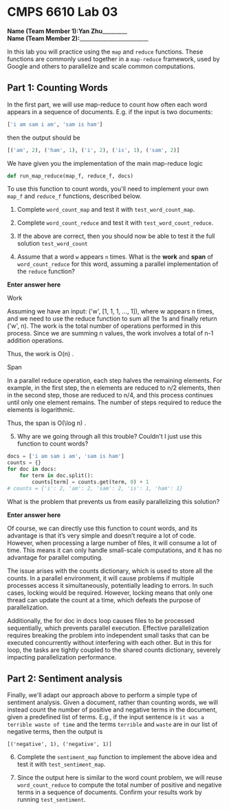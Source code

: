 # CMPS 6610  Lab 03

**Name (Team Member 1):**________Yan Zhu_________________  
**Name (Team Member 2):**_________________________


In this lab you will practice using the `map` and `reduce` functions. These functions are commonly used together in a `map-reduce` framework, used by Google and others to parallelize and scale common computations.


## Part 1: Counting Words

In the first part, we will use map-reduce to count how often each word appears in a sequence of documents. E.g. if the input is two documents:

```python
['i am sam i am', 'sam is ham']
```

then the output should be

```python
[('am', 2), ('ham', 1), ('i', 2), ('is', 1), ('sam', 2)]
```

We have given you the implementation of the main map-reduce logic
```python
def run_map_reduce(map_f, reduce_f, docs)
```

To use this function to count words, you'll need to implement your own `map_f` and `reduce_f` functions, described below.

1. Complete `word_count_map` and test it with `test_word_count_map`.

2. Complete `word_count_reduce` and test it with `test_word_count_reduce`.

3. If the above are correct, then you should now be able to test it the full solution `test_word_count`

4. Assume that a word `w` appears `n` times. What is the **work** and **span** of `word_count_reduce` for this word, assuming a parallel implementation of the `reduce` function?


**Enter answer here**

Work

Assuming we have an input: ('w', [1, 1, 1, ..., 1]), where w appears n times, and we need to use the reduce function to sum all the 1s and finally return ('w', n). The work is the total number of operations performed in this process. Since we are summing n values, the work involves a total of n-1 addition operations.

Thus, the work is  O(n) .

Span

In a parallel reduce operation, each step halves the remaining elements. For example, in the first step, the n elements are reduced to n/2 elements, then in the second step, those are reduced to n/4, and this process continues until only one element remains. The number of steps required to reduce the elements is logarithmic.

Thus, the span is  O(\log n) .

5. Why are we going through all this trouble? Couldn't I just use this function to count words?

```python
docs = ['i am sam i am', 'sam is ham']
counts = {}
for doc in docs:
    for term in doc.split():
        counts[term] = counts.get(term, 0) + 1
# counts = {'i': 2, 'am': 2, 'sam': 2, 'is': 1, 'ham': 1}
```

What is the problem that prevents us from easily parallelizing this solution?

**Enter answer here**

Of course, we can directly use this function to count words, and its advantage is that it’s very simple and doesn’t require a lot of code. However, when processing a large number of files, it will consume a lot of time. This means it can only handle small-scale computations, and it has no advantage for parallel computing.

The issue arises with the counts dictionary, which is used to store all the counts. In a parallel environment, it will cause problems if multiple processes access it simultaneously, potentially leading to errors. In such cases, locking would be required. However, locking means that only one thread can update the count at a time, which defeats the purpose of parallelization.

Additionally, the for doc in docs loop causes files to be processed sequentially, which prevents parallel execution. Effective parallelization requires breaking the problem into independent small tasks that can be executed concurrently without interfering with each other. But in this for loop, the tasks are tightly coupled to the shared counts dictionary, severely impacting parallelization performance.

## Part 2: Sentiment analysis

Finally, we'll adapt our approach above to perform a simple type of sentiment analysis. Given a document, rather than counting words, we will instead count the number of positive and negative terms in the document, given a predefined list of terms. E.g., if the input sentence is `it was a terrible waste of time` and the terms `terrible` and `waste` are in our list of negative terms, then the output is

`[('negative', 1), ('negative', 1)]`

6. Complete the `sentiment_map` function to implement the above idea and test it with `test_sentiment_map`.

7. Since the output here is similar to the word count problem, we will reuse `word_count_reduce` to compute the total number of positive and negative terms in a sequence of documents. Confirm your results work by running `test_sentiment`.
